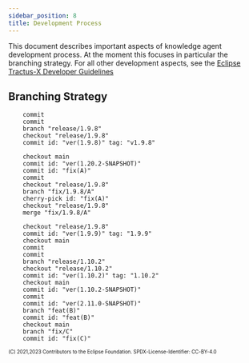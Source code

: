 ```yaml
---
sidebar_position: 8
title: Development Process
---
```

<!--
 * Copyright (c) 2021,2023 T-Systems International GmbH
 * Copyright (c) 2021,2023 Bayerische Motoren Werke Aktiengesellschaft (BMW AG) 
 * Copyright (c) 2021,2023 Mercedes-Benz AG
 * Copyright (c) 2021,2023 ZF Friedrichshafen AG
 * Copyright (c) 2021,2023 SAP SE
 * Copyright (c) 2021,2023 Contributors to the Eclipse Foundation
 *
 * See the NOTICE file(s) distributed with this work for additional
 * information regarding copyright ownership.
 *
 * This documentation and the accompanying materials are made available under the
 * terms of the Creative Commons Attribution 4.0 International License,  which is available at
 * https://creativecommons.org/licenses/by/4.0/legalcode.
 *
 * Unless required by applicable law or agreed to in writing, software
 * distributed under the License is distributed on an "AS IS" BASIS, WITHOUT
 * WARRANTIES OR CONDITIONS OF ANY KIND, either express or implied. See the
 * License for the specific language governing permissions and limitations
 * under the License.
 *
 * SPDX-License-Identifier: CC-BY-4.0
-->

This document describes important aspects of knowledge agent development process. At the moment this focuses in particular the branching strategy. For all other
development aspects, see the [Eclipse Tractus-X Developer Guidelines](/docs/developer)

## Branching Strategy

```gitgraph
    commit
    commit
    branch "release/1.9.8"
    checkout "release/1.9.8"
    commit id: "ver(1.9.8)" tag: "v1.9.8"

    checkout main
    commit id: "ver(1.20.2-SNAPSHOT)"
    commit id: "fix(A)"
    commit
    checkout "release/1.9.8"
    branch "fix/1.9.8/A"
    cherry-pick id: "fix(A)"
    checkout "release/1.9.8"
    merge "fix/1.9.8/A"

    checkout "release/1.9.8"
    commit id: "ver(1.9.9)" tag: "1.9.9"
    checkout main
    commit
    commit
    branch "release/1.10.2"
    checkout "release/1.10.2"
    commit id: "ver(1.10.2)" tag: "1.10.2"
    checkout main
    commit id: "ver(1.10.2-SNAPSHOT)"
    commit
    commit id: "ver(2.11.0-SNAPSHOT)"
    branch "feat(B)"
    commit id: "feat(B)"
    checkout main
    branch "fix/C"
    commit id: "fix(C)"
```

<sub><sup>(C) 2021,2023 Contributors to the Eclipse Foundation. SPDX-License-Identifier: CC-BY-4.0</sup></sub>
